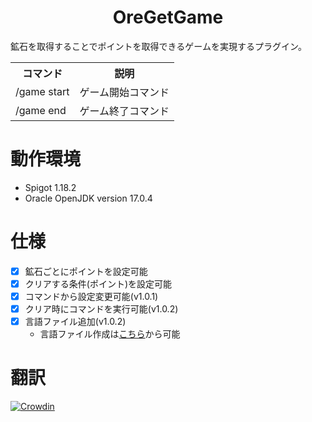 <h1 align="center">OreGetGame</h1>

鉱石を取得することでポイントを取得できるゲームを実現するプラグイン。

<table>
    <tr>
        <th>コマンド</th><th>説明</th>
    </tr>
    <tr>
        <td>/game start</td><td>ゲーム開始コマンド</td>
    </tr>
    <tr>
        <td>/game end</td><td>ゲーム終了コマンド</td>
    </tr>
</table>

# 動作環境
- Spigot 1.18.2
- Oracle OpenJDK version 17.0.4

# 仕様
- [x] 鉱石ごとにポイントを設定可能
- [x] クリアする条件(ポイント)を設定可能
- [x] コマンドから設定変更可能(v1.0.1)
- [x] クリア時にコマンドを実行可能(v1.0.2)
- [x] 言語ファイル追加(v1.0.2)
  - 言語ファイル作成は[こちら](https://crowdin.com/project/oregetgame)から可能

# 翻訳
[![Crowdin](https://badges.crowdin.net/oregetgame/localized.svg)](https://crowdin.com)